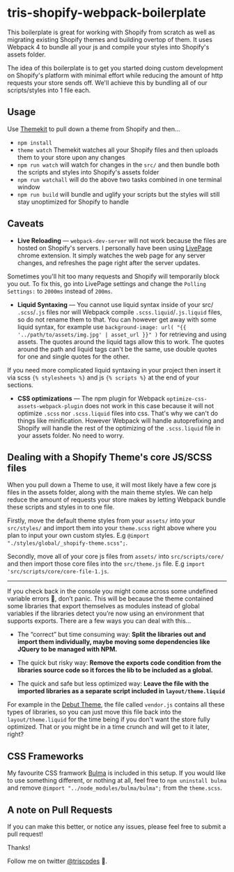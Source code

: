 # tris-shopify-webpack-boilerplate

This boilerplate is great for working with Shopify from scratch as well as migrating existing Shopify themes and building overtop of them. It uses Webpack 4 to bundle all your js and compile your styles into Shopify's assets folder.

The idea of this boilerplate is to get you started doing custom development on Shopify's platform with minimal effort while reducing the amount of http requests your store sends off. We'll achieve this by bundling all of our scripts/styles into 1 file each.

## Usage

Use [Themekit](https://shopify.github.io/themekit/) to pull down a theme from Shopify and then...

* `npm install`
* `theme watch` Themekit watches all your Shopify files and then uploads them to your store upon any changes
* `npm run watch` will watch for changes in the `src/` and then bundle both the scripts and styles into Shopify's assets folder
* `npm run watchall` will do the above two tasks combined in one terminal window
* `npm run build` will bundle and uglify your scripts but the styles will still stay unoptimized for Shopify to handle

## Caveats

* **Live Reloading** — `webpack-dev-server` will not work because the files are hosted on Shopify's servers. I personally have been using [LivePage](https://livepage.mikerogers.io/) chrome extension. It simply watches the web page for any server changes, and refreshes the page right after the server updates.

Sometimes you'll hit too many requests and Shopify will temporarily block you out. To fix this, go into LivePage settings and change the `Polling Settings:` to `2000ms` instead of `200ms`.

* **Liquid Syntaxing** — You cannot use liquid syntax inside of your src/ `.scss`/`.js` files nor will Webpack compile `.scss.liquid`/`.js.liquid` files, so do not rename them to that. You can however get away with some liquid syntax, for example use `background-image: url( "{{ '../path/to/assets/img.jpg' | asset_url }}" )` for retrieving and using assets. The quotes around the liquid tags allow this to work. The quotes around the path and liquid tags can't be the same, use double quotes for one and single quotes for the other.

If you need more complicated liquid syntaxing in your project then insert it via scss `{% stylesheets %}` and js `{% scripts %}` at the end of your sections.

* **CSS optimizations** — The npm plugin for Webpack `optimize-css-assets-webpack-plugin` does not work in this case because it will not optimize `.scss` nor `.scss.liquid` files into css. That's why we can't do things like minification. However Webpack will handle autoprefixing and Shopify will handle the rest of the optimizing of the `.scss.liquid` file in your assets folder. No need to worry.

## Dealing with a Shopify Theme's core JS/SCSS files

When you pull down a Theme to use, it will most likely have a few core js files in the assets folder, along with the main theme styles. We can help reduce the amount of requests your store makes by letting Webpack bundle these scripts and styles in to one file.

Firstly, move the default theme styles from your `assets/` into your `src/styles/` and import them into your `theme.scss` right above where you plan to input your own custom styles. E.g `@import "./styles/global/_shopify-theme.scss";`.

Secondly, move all of your core js files from `assets/` into `src/scripts/core/` and then import those core files into the `src/theme.js` file. E.g `import 'src/scripts/core/core-file-1.js`.

---------------------------

If you check back in the console you might come across some undefined variable errors 🧐, don’t panic. This will be because the theme contained some libraries that export themselves as modules instead of global variables if the libraries detect you’re now using an environment that supports exports. There are a few ways you can deal with this...

* The “correct” but time consuming way: **Split the libraries out and import them individually, maybe moving some dependencies like JQuery to be managed with NPM.**

* The quick but risky way: **Remove the exports code condition from the libraries source code so it forces the lib to be included as a global.**

* The quick and safe but less optimized way: **Leave the file with the imported libraries as a separate script included in `layout/theme.liquid`**

For example in the [Debut Theme](https://themes.shopify.com/themes/debut/styles/default), the file called `vendor.js` contains all these types of libraries, so you can just move this file back into the `layout/theme.liquid` for the time being if you don't want the store fully optimized. That or you might be in a time crunch and will get to it later, right?

## CSS Frameworks

My favourite CSS framwork [Bulma](https://bulma.io/) is included in this setup. If you would like to use something different, or nothing at all, feel free to `npm uninstall bulma` and remove `@import "../node_modules/bulma/bulma";` from the `theme.scss`.

## A note on Pull Requests

If you can make this better, or notice any issues, please feel free to submit a pull request!

Thanks!

Follow me on twitter [@triscodes](https://twitter.com/triscodes) 💎.